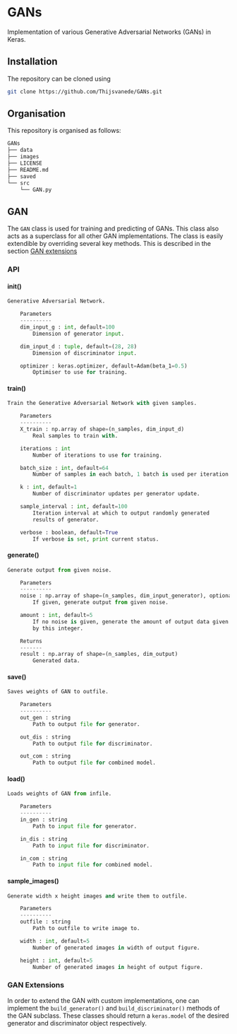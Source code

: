 # GANs
Implementation of various Generative Adversarial Networks (GANs) in Keras.

## Installation
The repository can be cloned using
```bash
git clone https://github.com/Thijsvanede/GANs.git
```

## Organisation
This repository is organised as follows:
```bash
GANs
├── data
├── images
├── LICENSE
├── README.md
├── saved
└── src
    └── GAN.py
```

## GAN
The `GAN` class is used for training and predicting of GANs. This class also acts as a superclass for all other GAN implementations. The class is easily extendible by overriding several key methods. This is described in the section [GAN extensions](#gan-extensions)

### API

#### __init__()
```python
Generative Adversarial Network.

    Parameters
    ----------
    dim_input_g : int, default=100
        Dimension of generator input.

    dim_input_d : tuple, default=(28, 28)
        Dimension of discriminator input.

    optimizer : keras.optimizer, default=Adam(beta_1=0.5)
        Optimiser to use for training.
```

#### train()
```python
Train the Generative Adversarial Network with given samples.

    Parameters
    ----------
    X_train : np.array of shape=(n_samples, dim_input_d)
        Real samples to train with.

    iterations : int
        Number of iterations to use for training.

    batch_size : int, default=64
        Number of samples in each batch, 1 batch is used per iteration.

    k : int, default=1
        Number of discriminator updates per generator update.

    sample_interval : int, default=100
        Iteration interval at which to output randomly generated
        results of generator.

    verbose : boolean, default=True
        If verbose is set, print current status.
```

#### generate()
```python
Generate output from given noise.

    Parameters
    ----------
    noise : np.array of shape=(n_samples, dim_input_generator), optional
        If given, generate output from given noise.

    amount : int, default=5
        If no noise is given, generate the amount of output data given
        by this integer.

    Returns
    -------
    result : np.array of shape=(n_samples, dim_output)
        Generated data.
```

#### save()
```python
Saves weights of GAN to outfile.

    Parameters
    ----------
    out_gen : string
        Path to output file for generator.

    out_dis : string
        Path to output file for discriminator.

    out_com : string
        Path to output file for combined model.
```

#### load()
```python
Loads weights of GAN from infile.

    Parameters
    ----------
    in_gen : string
        Path to input file for generator.

    in_dis : string
        Path to input file for discriminator.

    in_com : string
        Path to input file for combined model.
```

#### sample_images()
```python
Generate width x height images and write them to outfile.

    Parameters
    ----------
    outfile : string
        Path to outfile to write image to.

    width : int, default=5
        Number of generated images in width of output figure.

    height : int, default=5
        Number of generated images in height of output figure.
```

### GAN Extensions
In order to extend the GAN with custom implementations, one can implement the `build_generator()` and `build_discriminator()` methods of the GAN subclass. These classes should return a `keras.model` of the desired generator and discriminator object respectively.
